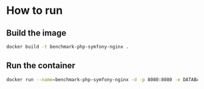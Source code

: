 # How to run

## Build the image

```bash
docker build -t benchmark-php-symfony-nginx .
```

## Run the container

```bash
docker run --name=benchmark-php-symfony-nginx -d -p 8080:8080 -e DATABASE_URL='postgresql://postgres:mysecretpassword@172.17.0.2:5432/postgres' benchmark-php-symfony-nginx 
```
